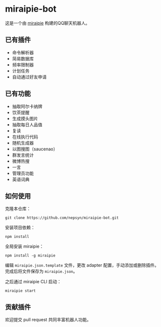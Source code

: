 # miraipie-bot

这是一个由 [miraipie](https://github.com/nepsyn/miraipie) 构建的QQ聊天机器人。

## 已有插件

- 命令解析器
- 简易数据库
- 频率限制器
- 计划任务
- 自动通过好友申请

## 已有功能

- 抽取阿尔卡纳牌
- 饮茶提醒
- 生成摸头图片
- 抽取每日人品值
- 复读
- 在线执行代码
- 随机生成器
- 以图搜图（saucenao）
- 群发言统计
- 微博热搜
- 一言
- 管理员功能
- 英语词典

## 如何使用

克隆本仓库：

```shell
git clone https://github.com/nepsyn/miraipie-bot.git
```

安装项目依赖：

```shell
npm install
```

全局安装 miraipie：

```shell
npm install -g miraipie
```

编辑 `miraipie.json.template` 文件，更改 adapter 配置，手动添加或删除插件。
完成后将文件保存为 `miraipie.json`。

之后通过 miraipie CLI 启动：

```shell
miraipie start
```

## 贡献插件

欢迎提交 pull request 共同丰富机器人功能。
